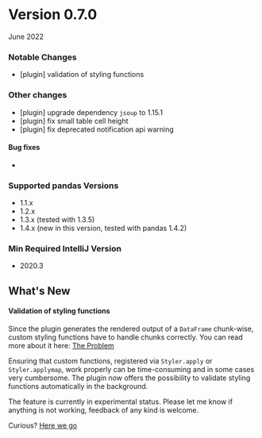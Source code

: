 # Version 0.7.0

June 2022

### Notable Changes
* [plugin] validation of styling functions

### Other changes
* [plugin] upgrade dependency `jsoup` to 1.15.1
* [plugin] fix small table cell height
* [plugin] fix deprecated notification api warning

#### Bug fixes
-

### Supported pandas Versions
* 1.1.x
* 1.2.x
* 1.3.x (tested with 1.3.5)
* 1.4.x (new in this version, tested with pandas 1.4.2)

### Min Required IntelliJ Version
* 2020.3

## What's New

#### Validation of styling functions
Since the plugin generates the rendered output of a `DataFrame` chunk-wise, custom styling functions have to handle chunks correctly.
You can read more about it here: [The Problem](./../../../../README.md#the-problem) 

Ensuring that custom functions, registered via `Styler.apply` or `Styler.applymap`, work properly can be time-consuming and in some cases very cumbersome. 
The plugin now offers the possibility to validate styling functions automatically in the background.

The feature is currently in experimental status. Please let me know if anything is not working, feedback of any kind is welcome.

Curious? [Here we go](./../../../../docs/VALIDATING_STYLE_FUNCTIONS.md)